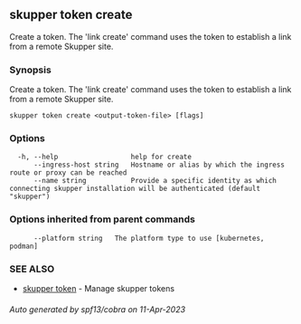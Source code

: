 ## skupper token create

Create a token.  The 'link create' command uses the token to establish a link from a remote Skupper site.

### Synopsis

Create a token.  The 'link create' command uses the token to establish a link from a remote Skupper site.

```
skupper token create <output-token-file> [flags]
```

### Options

```
  -h, --help                  help for create
      --ingress-host string   Hostname or alias by which the ingress route or proxy can be reached
      --name string           Provide a specific identity as which connecting skupper installation will be authenticated (default "skupper")
```

### Options inherited from parent commands

```
      --platform string   The platform type to use [kubernetes, podman]
```

### SEE ALSO

* [skupper token](skupper_token.md)	 - Manage skupper tokens

###### Auto generated by spf13/cobra on 11-Apr-2023
